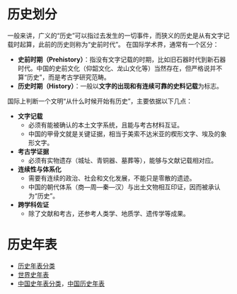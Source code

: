 # 历史划分

一般来讲，广义的“历史”可以指过去发生的一切事件，而狭义的历史是从有文字记载时起算，此前的历史则称为“史前时代”。 在国际学术界，通常有一个区分：

- **史前时期（Prehistory）**：指没有文字记载的时期，比如旧石器时代到新石器时代。中国的史前文化（仰韶文化、龙山文化等）当然存在，但严格说并不算“历史”，而是考古学研究范畴。
- **历史时期（History）**：一般以**文字的出现和有连续可靠的史料记载**为标志。

国际上判断一个文明“从什么时候开始有历史”，主要依据以下几点：

- **文字记载**
    - 必须有能被确认的本土文字系统，且能与考古材料互证。
    - 中国的甲骨文就是关键证据，相当于美索不达米亚的楔形文字、埃及的象形文字。
- **考古学证据**
    - 必须有实物遗存（城址、青铜器、墓葬等），能够与文献记载相对应。
- **连续性与体系化**
    - 需要有连续的政治、社会和文化发展，不能只是零散的遗迹。
    - 中国的朝代体系（商—周—秦—汉）与出土文物相互印证，因而被承认为“历史”。
- **跨学科佐证**
    - 除了文献和考古，还参考人类学、地质学、遗传学等成果。

# 历史年表

- [历史年表分类](https://zh.wikipedia.org/wiki/Category:年表)
- [世界史年表](https://zh.wikipedia.org/wiki/世界史年表)
- [中国史年表分类](https://zh.wikipedia.org/wiki/Category:中国史年表)，[中国历史年表](https://zh.wikipedia.org/wiki/中国历史年表)